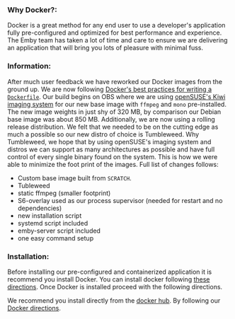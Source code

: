 ### Why Docker?:
Docker is a great method for any end user to use a developer's application fully pre-configured and optimized for best performance and experience. The Emby team has taken a lot of time and care to ensure we are delivering an application that will bring you lots of pleasure with minimal fuss.

### Information:
After much user feedback we have reworked our Docker images from the ground up. We are now following [Docker's best practices for writing a `Dockerfile`](https://docs.docker.com/engine/articles/dockerfile_best-practices/). Our build begins on OBS where we are using [openSUSE's Kiwi imaging system](https://doc.opensuse.org/projects/kiwi/doc/) for our new base image with `ffmpeg` and `mono` pre-installed. The new image weights in just shy of 320 MB, by comparison our Debian base image was about 850 MB. Additionally, we are now using a rolling release distribution. We felt that we needed to be on the cutting edge as much a possible so our new distro of choice is Tumbleweed. Why Tumbleweed, we hope that by using openSUSE's imaging system and distros we can support as many architectures as possible and have full control of every single binary found on the system. This is how we were able to minimize the foot print of the images. Full list of changes follows:
* Custom base image built from `SCRATCH`.
* Tubleweed
* static ffmpeg (smaller footprint)
* S6-overlay used as our process supervisor (needed for restart and no dependencies)
* new installation script
* systemd script included
* emby-server script included
* one easy command setup

### Installation:
Before installing our pre-configured and containerized application it is recommend you install Docker. You can install docker following [these directions](https://docs.docker.com/engine/installation/). Once Docker is installed proceed with the following directions. 

We recommend you install directly from the [docker hub](hub.docker.com). By following our [Docker directions](Docker-Getting-Started). 